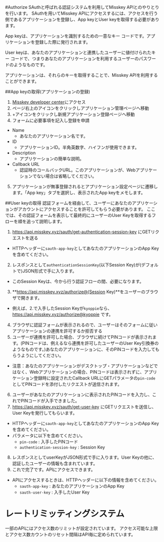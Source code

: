 #Authorize
SAuthと呼ばれる認証システムを利用してMisskey APIとのやりとりを行います。
SAuthを用いてMisskey APIにアクセスするには、アクセスを行う側であるアプリケーションを登録し、App keyとUser keyを取得する必要があります。

App keyは、アプリケーションを識別するための一意なキー コードです。アプリケーションを登録した際に発行されます。

User keyは、あなたのアプリケーションと連携したユーザーに値付けられたキー コードで、つまりあなたのアプリケーションを利用するユーザーのパスワードのようなものです。

アプリケーションは、それらのキーを取得することで、Misskey APIを利用することができます。

##App keyの取得(アプリケーションの登録)
1. [Misskey developer center](http://dev.misskey.xyz)にアクセス
2. ページ右上のアイコンをクリックしアプリケーション管理ページへ移動
3. +アイコンをクリックし新規アプリケーション登録ページへ移動
4. フォームに必要事項を記入し登録を申請
  - Name
    - あなたのアプリケーション名です。
  - ID
    - アプリケーションID。半角英数字、ハイフンが使用できます。
  - Description
    - アプリケーションの簡単な説明。
 - Callback URL
    - 認証時のコールバックURL。このアプリケーションが、Webアプリケーションでない場合は省略してください。
5. アプリケーションが無事登録されるとアプリケーション設定ページに遷移します。「App key」タブを選択し、表示されたApp keyをメモします。

##User keyの取得
認証フォームを経由して、ユーザーにあなたのアプリケーションがアカウントにアクセスすることを許可してもらう必要があります。
ここでは、その認証フォームを表示して最終的にユーザーのUser Keyを取得するフローを順を追って説明します。

1. https://api.misskey.xyz/sauth/get-authentication-session-key にGETリクエストを送る
  - HTTPヘッダーに``sauth-app-key``としてあなたのアプリケーションのApp Keyを含めてください。
2. レスポンスとして``authenticationSessionKey``(以下Session Key)が(デフォルトで)JSON形式で手に入ります。
  - このSession Keyは、今から行う認証フローの間、必要になります。
3. **https://api.misskey.xyz/authorize@(Session Key)**をユーザーのブラウザで開きます。
  - 例えば、2.で入手したSession Keyが``kyoppie``なら、https://api.misskey.xyz/authorize@kyoppie です。
4. ブラウザに認証フォームが表示されるので、ユーザーはそのフォームに従いアプリケーションの連携を許可するか拒否する
5. ユーザーが連携を許可した場合、ブラウザに続けてPINコードが表示されます。(PINコードは、例えるなら連携を許可したユーザーのUser Key引換券のようなものです。)あなたのアプリケーションに、そのPINコードを入力してもらうようにしてください。
  - 注意：あなたのアプリケーションがデスクトップ・アプリケーションなどではなく、Webアプリケーションの場合、PINコードは表示されずに、アプリケーション登録時に設定されたCallback URLにGETパラメータの``pin-code``としてPINコードを添付したリクエストが送信されます。
6. ユーザーがあなたのアプリケーションに表示されたPINコードを入力し、これでPINコードが入手できました。
7. https://api.misskey.xyz/sauth/get-user-key にGETリクエストを送信し、User Keyを発行してもらいます。
  - HTTPヘッダーに``sauth-app-key``としてあなたのアプリケーションのApp Keyを含めてください。
  - パラメータに以下を含めてください。
    * ``pin-code`` : 入手したPINコード
    * ``authentication-session-key`` : Session Key
8. レスポンスとしてuserKeyがJSON形式で手に入ります。User Keyの他に、認証したユーザーの情報も含まれています。
9. これで完了です。APIにアクセスできます。
  - APIにアクセスするときは、HTTPヘッダーに以下の情報を含めてください。
    * ``sauth-app-key`` : あなたのアプリケーションのApp Key
    * ``sauth-user-key`` : 入手したUser Key

# レートリミッティングシステム
一部のAPIにはアクセス数のリミットが設定されています。
アクセス可能な上限とアクセス数カウントのリセット間隔はAPI毎に定められています。
